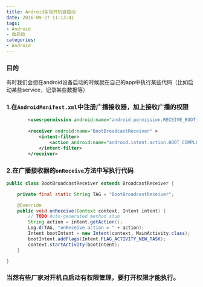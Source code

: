 ```yaml
---
title: Android实现开机自启动
date: 2016-09-27 11:13:41
tags:
- Android
- 自启动
categories: 
- Android 
---
```

### 目的
有时我们会想在android设备启动的时候就在自己的app中执行某些代码（比如启动某些service，记录某些数据等）
### 1.在`AndroidManifest.xml`中注册广播接收器，加上接收广播的权限
```xml
        <uses-permission android:name="android.permission.RECEIVE_BOOT_COMPLETED" />
        
        <receiver android:name="BootBroadcastReceiver" >
            <intent-filter>
                <action android:name="android.intent.action.BOOT_COMPLETED" />
            </intent-filter>
        </receiver>
```
### 2.在广播接收器的`onReceive`方法中写执行代码
```java
public class BootBroadcastReceiver extends BroadcastReceiver {

	private final static String TAG = "BootBroadcastReceiver";

	@Override
	public void onReceive(Context context, Intent intent) {
		// TODO Auto-generated method stub
		String action = intent.getAction();
		Log.d(TAG, "onReceive action = " + action);
		Intent bootIntent = new Intent(context, MainActivity.class);
		bootIntent.addFlags(Intent.FLAG_ACTIVITY_NEW_TASK);
		context.startActivity(bootIntent);
	}

}
```
### 当然有些厂家对开机自启动有权限管理，要打开权限才能执行。
